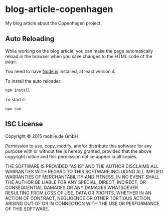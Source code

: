 # blog-article-copenhagen

My blog article about the Copenhagen project.

## Auto Reloading

While working on the blog article, you can make the page automatically
reload in the browser when you save changes to the HTML code of the page.

You need to have [Node.js](https://nodejs.org/) installed, at least version 4.

To install the auto reloader:

    npm install
    
To start it:
    
    npm run
    
## ISC License

Copyright &copy; 2015 mobile.de GmbH

Permission to use, copy, modify, and/or distribute this software for any
purpose with or without fee is hereby granted, provided that the above
copyright notice and this permission notice appear in all copies.

THE SOFTWARE IS PROVIDED "AS IS" AND THE AUTHOR DISCLAIMS ALL WARRANTIES
WITH REGARD TO THIS SOFTWARE INCLUDING ALL IMPLIED WARRANTIES OF
MERCHANTABILITY AND FITNESS. IN NO EVENT SHALL THE AUTHOR BE LIABLE FOR
ANY SPECIAL, DIRECT, INDIRECT, OR CONSEQUENTIAL DAMAGES OR ANY DAMAGES
WHATSOEVER RESULTING FROM LOSS OF USE, DATA OR PROFITS, WHETHER IN AN
ACTION OF CONTRACT, NEGLIGENCE OR OTHER TORTIOUS ACTION, ARISING OUT OF
OR IN CONNECTION WITH THE USE OR PERFORMANCE OF THIS SOFTWARE.

